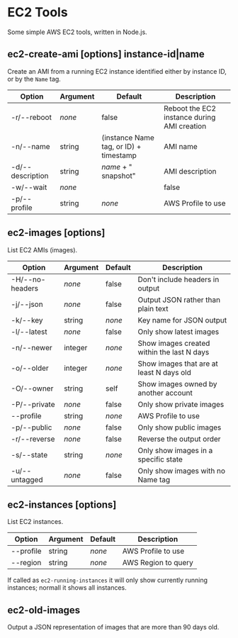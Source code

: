# EC2 Tools

Some simple AWS EC2 tools, written in Node.js.

## ec2-create-ami [options] instance-id|name

Create an AMI from a running EC2 instance identified either by
instance ID, or by the `Name` tag.

|Option          |Argument|Default|Description|
|----------------|--------|-------|-----------|
|-r/--reboot     |_none_  |false  |Reboot the EC2 instance during AMI creation|
|-n/--name       |string  |(instance Name tag, or ID) + timestamp|AMI name|
|-d/--description|string  |_name_ + " snapshot" |AMI description|
|-w/--wait       |_none_  |       |false  |Wait for AMI creation to finish|
|-p/--profile    |string  |_none_ |AWS Profile to use|

## ec2-images [options]

List EC2 AMIs (images).

|Option          |Argument|Default|Description|
|----------------|--------|-------|-----------|
|-H/--no-headers |_none_  |false  |Don't include headers in output|
|-j/--json       |_none_  |false  |Output JSON rather than plain text|
|-k/--key        |string  |_none_ |Key name for JSON output|
|-l/--latest     |_none_  |false  |Only show latest images|
|-n/--newer      |integer |_none_ |Show images created within the last N days|
|-o/--older      |integer |_none_ |Show images that are at least N days old|
|-O/--owner      |string  |self   |Show images owned by another account|
|-P/--private    |_none_  |false  |Only show private images|
|--profile       |string  |_none_ |AWS Profile to use|
|-p/--public     |_none_  |false  |Only show public images|
|-r/--reverse    |_none_  |false  |Reverse the output order|
|-s/--state      |string  |_none_ |Only show images in a specific state|
|-u/--untagged   |_none_  |false  |Only show images with no Name tag|

## ec2-instances [options]

List EC2 instances.

|Option    |Argument|Default|Description|
|----------|--------|-------|-----------|
|--profile |string  |_none_ |AWS Profile to use|
|--region  |string  |_none_ |AWS Region to query|

If called as `ec2-running-instances` it will only show currently running instances; normall it shows all instances.


## ec2-old-images

Output a JSON representation of images that are more than 90 days old.

